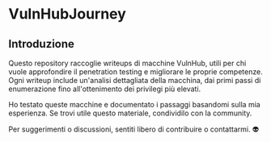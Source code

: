 # VulnHubJourney

## Introduzione

Questo repository raccoglie writeups di macchine VulnHub, utili per chi vuole approfondire il penetration testing e migliorare le proprie competenze. Ogni writeup include un'analisi dettagliata della macchina, dai primi passi di enumerazione fino all'ottenimento dei privilegi più elevati.

Ho testato queste macchine e documentato i passaggi basandomi sulla mia esperienza. Se trovi utile questo materiale, condividilo con la community.

Per suggerimenti o discussioni, sentiti libero di contribuire o contattarmi. 👽

